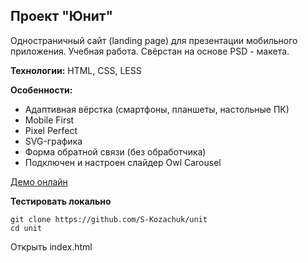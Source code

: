 ## Проект "Юнит"

Одностраничный сайт (landing page) для презентации мобильного приложения. Учебная работа. Свёрстан на основе PSD - макета.  

**Технологии:** HTML, CSS, LESS  

**Особенности:**
- Адаптивная вёрстка (смартфоны, планшеты, настольные ПК)
- Mobile First
- Pixel Perfect
- SVG-графика
- Форма обратной связи (без обработчика)
- Подключен и настроен слайдер Owl Carousel

[Демо онлайн](https://s-kozachuk.github.io/unit)

**Тестировать локально**  
```
git clone https://github.com/S-Kozachuk/unit  
cd unit
```

Открыть index.html
